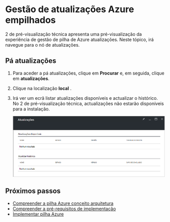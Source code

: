 <properties
    pageTitle="As atualizações no Azure pilha | Microsoft Azure"
    description="Saiba mais sobre as atualizações no Azure pilha"
    services="azure-stack"
    documentationCenter=""
    authors="HeathL17"
    manager="byronr"
    editor=""/>

<tags
    ms.service="azure-stack"
    ms.workload="na"
    ms.tgt_pltfrm="na"
    ms.devlang="na"
    ms.topic="article"
    ms.date="09/26/2016"
    ms.author="Helaw"/>

# <a name="updates-management-in-azure-stack"></a>Gestão de atualizações Azure empilhados
2 de pré-visualização técnica apresenta uma pré-visualização da experiência de gestão de pilha de Azure atualizações.  Neste tópico, irá navegue para o nó de atualizações.  

## <a name="updates-blade"></a>Pá atualizações
1.  Para aceder a pá atualizações, clique em **Procurar** e, em seguida, clique em **atualizações**.

2.  Clique na localização **local** .

3.  Irá ver um ecrã listar atualizações disponíveis e actualizar o histórico.  No 2 de pré-visualização técnica, actualizações não estarão disponíveis para a instalação.  

    ![Atualizações de ecrã a mostrar não existem atualizações disponíveis](./media/azure-stack-updates/image1.png)




## <a name="next-steps"></a>Próximos passos
- [Compreender a pilha Azure conceito arquitetura](azure-stack-architecture.md)      
- [Compreender a pré-requisitos de implementação](azure-stack-deploy.md)
- [Implementar pilha Azure](azure-stack-run-powershell-script.md)
 
    
  

  


